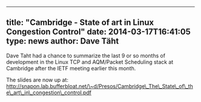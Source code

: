 
---
title: "Cambridge - State of art in Linux Congestion Control"
date: 2014-03-17T16:41:05
type: news
author: Dave Täht
---
Dave Taht had a chance to summarize the last 9 or so months of
development in the Linux TCP and AQM/Packet Scheduling stack at
Cambridge after the IETF meeting earlier this month.

The slides are now up at:\
http://snapon.lab.bufferbloat.net/\~d/Presos/Cambridge\_The\_State\_of\_the\_art\_in\_congestion\_control.pdf

